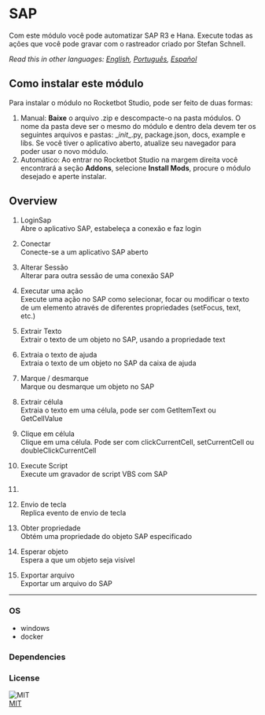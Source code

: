 



# SAP
  
Com este módulo você pode automatizar SAP R3 e Hana. Execute todas as ações que você pode gravar com o rastreador criado por Stefan Schnell.  

*Read this in other languages: [English](README.md), [Português](README.pr.md), [Español](README.es.md)*

## Como instalar este módulo
  
Para instalar o módulo no Rocketbot Studio, pode ser feito de duas formas:
1. Manual: __Baixe__ o arquivo .zip e descompacte-o na pasta módulos. O nome da pasta deve ser o mesmo do módulo e dentro dela devem ter os seguintes arquivos e pastas: \__init__.py, package.json, docs, example e libs. Se você tiver o aplicativo aberto, atualize seu navegador para poder usar o novo módulo.
2. Automático: Ao entrar no Rocketbot Studio na margem direita você encontrará a seção **Addons**, selecione **Install Mods**, procure o módulo desejado e aperte instalar.  


## Overview


1. LoginSap  
Abre o aplicativo SAP, estabeleça a conexão e faz login

2. Conectar  
Conecte-se a um aplicativo SAP aberto

3. Alterar Sessão  
Alterar para outra sessão de uma conexão SAP

4. Executar uma ação  
Execute uma ação no SAP como selecionar, focar ou modificar o texto de um elemento através de diferentes propriedades (setFocus, text, etc.)

5. Extrair Texto  
Extrair o texto de um objeto no SAP, usando a propriedade text

6. Extraia o texto de ajuda  
Extraia o texto de um objeto no SAP da caixa de ajuda

7. Marque / desmarque  
Marque ou desmarque um objeto no SAP

8. Extrair célula  
Extraia o texto em uma célula, pode ser com GetItemText ou GetCellValue

9. Clique em célula  
Clique em uma célula. Pode ser com clickCurrentCell, setCurrentCell ou doubleClickCurrentCell

10. Execute Script  
Execute um gravador de script VBS com SAP

11.   


12. Envio de tecla  
Replica evento de envio de tecla

13. Obter propriedade  
Obtém uma propriedade do objeto SAP especificado

14. Esperar objeto  
Espera a que um objeto seja visível

15. Exportar arquivo  
Exportar um arquivo do SAP  




----
### OS

- windows
- docker

### Dependencies

### License
  
![MIT](https://camo.githubusercontent.com/107590fac8cbd65071396bb4d04040f76cde5bde/687474703a2f2f696d672e736869656c64732e696f2f3a6c6963656e73652d6d69742d626c75652e7376673f7374796c653d666c61742d737175617265)  
[MIT](http://opensource.org/licenses/mit-license.ph)